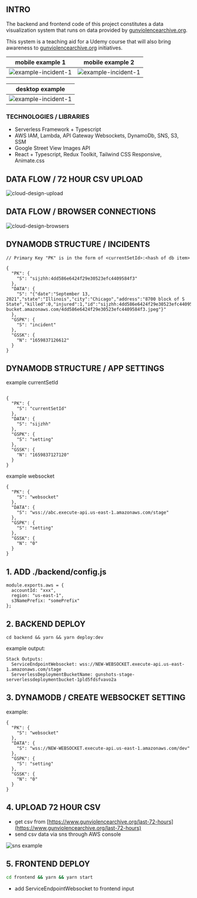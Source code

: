 ## INTRO

The backend and frontend code of this project constitutes a data visualization system that runs on data provided by [gunviolencearchive.org](www.gunviolencearchive.org).

This system is a teaching aid for a Udemy course that will also bring awareness to [gunviolencearchive.org](https://www.gunviolencearchive.org) initiatives.

|                 mobile example 1                  |                 mobile example 2                  |
| :-----------------------------------------------: | :-----------------------------------------------: |
| ![example-incident-1](img/example-incident-3.png) | ![example-incident-1](img/example-incident-4.png) |

|                  desktop example                  |
| :-----------------------------------------------: |
| ![example-incident-1](img/example-incident-1.png) |

### TECHNOLOGIES / LIBRARIES

- Serverless Framework + Typescript
- AWS IAM, Lambda, API Gateway Websockets, DynamoDb, SNS, S3, SSM
- Google Street View Images API
- React + Typescript, Redux Toolkit, Tailwind CSS Responsive, Animate.css

## DATA FLOW / 72 HOUR CSV UPLOAD

![cloud-design-upload](img/cloud-design-upload.png)

## DATA FLOW / BROWSER CONNECTIONS

![cloud-design-browsers](img/cloud-design-browsers.png)

## DYNAMODB STRUCTURE / INCIDENTS

```
// Primary Key "PK" is in the form of <currentSetId>:<hash of db item>

{
  "PK": {
    "S": "sijzhh:4dd586e6424f29e30523efc4409584f3"
  },
  "DATA": {
    "S": "{"date":"September 13, 2021","state":"Illinois","city":"Chicago","address":"8700 block of S State","killed":0,"injured":1,"id":"sijzhh:4dd586e6424f29e30523efc4409584f3","image":"https://some-bucket.amazonaws.com/4dd586e6424f29e30523efc4409584f3.jpeg"}"
  },
  "GSPK": {
    "S": "incident"
  },
  "GSSK": {
    "N": "1659837126612"
  }
}
```

## DYNAMODB STRUCTURE / APP SETTINGS

example currentSetId

```

{
  "PK": {
    "S": "currentSetId"
  },
  "DATA": {
    "S": "sijzhh"
  },
  "GSPK": {
    "S": "setting"
  },
  "GSSK": {
    "N": "1659837127120"
  }
}
```

example websocket

```
{
  "PK": {
    "S": "websocket"
  },
  "DATA": {
    "S": "wss://abc.execute-api.us-east-1.amazonaws.com/stage"
  },
  "GSPK": {
    "S": "setting"
  },
  "GSSK": {
    "N": "0"
  }
}

```

## 1. ADD ./backend/config.js

```
module.exports.aws = {
  accountId: "xxx",
  region: "us-east-1",
  s3NamePrefix: "somePrefix"
};
```

## 2. BACKEND DEPLOY

```
cd backend && yarn && yarn deploy:dev
```

example output:

```
Stack Outputs:
  ServiceEndpointWebsocket: wss://NEW-WEBSOCKET.execute-api.us-east-1.amazonaws.com/stage
  ServerlessDeploymentBucketName: gunshots-stage-serverlessdeploymentbucket-1pld5fdsfvavo2a

```

## 3. DYNAMODB / CREATE WEBSOCKET SETTING

example:

```
{
  "PK": {
    "S": "websocket"
  },
  "DATA": {
    "S": "wss://NEW-WEBSOCKET.execute-api.us-east-1.amazonaws.com/dev"
  },
  "GSPK": {
    "S": "setting"
  },
  "GSSK": {
    "N": "0"
  }
}
```

## 4. UPLOAD 72 HOUR CSV

- get csv from [https://www.gunviolencearchive.org/last-72-hours](https://www.gunviolencearchive.org/last-72-hours)
- send csv data via sns through AWS console

![sns example](img/sns-example.png)

## 5. FRONTEND DEPLOY

```sh
cd frontend && yarn && yarn start
```

- add ServiceEndpointWebsocket to frontend input
